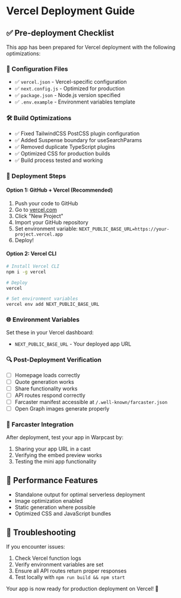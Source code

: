 # Vercel Deployment Guide

## ✅ Pre-deployment Checklist

This app has been prepared for Vercel deployment with the following optimizations:

### 🔧 Configuration Files
- ✅ `vercel.json` - Vercel-specific configuration
- ✅ `next.config.js` - Optimized for production
- ✅ `package.json` - Node.js version specified
- ✅ `.env.example` - Environment variables template

### 🛠️ Build Optimizations
- ✅ Fixed TailwindCSS PostCSS plugin configuration
- ✅ Added Suspense boundary for useSearchParams
- ✅ Removed duplicate TypeScript plugins
- ✅ Optimized CSS for production builds
- ✅ Build process tested and working

### 🚀 Deployment Steps

#### Option 1: GitHub + Vercel (Recommended)
1. Push your code to GitHub
2. Go to [vercel.com](https://vercel.com)
3. Click "New Project"
4. Import your GitHub repository
5. Set environment variable: `NEXT_PUBLIC_BASE_URL=https://your-project.vercel.app`
6. Deploy!

#### Option 2: Vercel CLI
```bash
# Install Vercel CLI
npm i -g vercel

# Deploy
vercel

# Set environment variables
vercel env add NEXT_PUBLIC_BASE_URL
```

### 🌐 Environment Variables
Set these in your Vercel dashboard:
- `NEXT_PUBLIC_BASE_URL` - Your deployed app URL

### 🔍 Post-Deployment Verification
- [ ] Homepage loads correctly
- [ ] Quote generation works
- [ ] Share functionality works
- [ ] API routes respond correctly
- [ ] Farcaster manifest accessible at `/.well-known/farcaster.json`
- [ ] Open Graph images generate properly

### 📱 Farcaster Integration
After deployment, test your app in Warpcast by:
1. Sharing your app URL in a cast
2. Verifying the embed preview works
3. Testing the mini app functionality

## 🎯 Performance Features
- Standalone output for optimal serverless deployment
- Image optimization enabled
- Static generation where possible
- Optimized CSS and JavaScript bundles

## 🔧 Troubleshooting

If you encounter issues:
1. Check Vercel function logs
2. Verify environment variables are set
3. Ensure all API routes return proper responses
4. Test locally with `npm run build && npm start`

Your app is now ready for production deployment on Vercel! 🚀